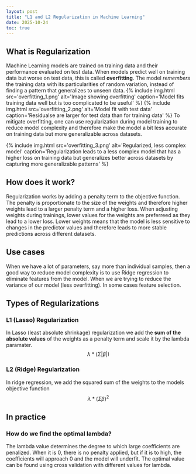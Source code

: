 ```yaml
---
layout: post
title: "L1 and L2 Regularization in Machine Learning"
date: 2025-10-24
toc: true
---
```


## What is Regularization
Machine Learning models are trained on training data and their performance
evaluated on test data. When models predict well on training data but worse on
test data, this is called **overfitting**. The model _remembers_ the training data
with its particularities of random variation, instead of finding a pattern
that generalizes to unseen data. {% include img.html src='overfitting_1.png' alt='Image showing overfitting' caption='Model fits training data well but is too complicated to be useful' %}
{% include img.html src='overfitting_2.png' alt='Model fit with test data' caption='Residualse are larger for test data than for training data' %}
To mitigate overfitting, one can use regularization during model training to
reduce model complexity and therefore make the model a bit less accurate on
training data but more generalizable across datasets.

{% include img.html src='overfitting_3.png' alt='Regularized, less complex model' caption='Regularization leads to a less complex model that has a higher loss on training data but generalizes better across datasets by capturing more generalizable patterns' %}

## How does it work?
Regularization works by adding a penalty term to the objective
function. The penalty is proportionate to the size of the weights and therefore
higher weights lead to a larger penalty term and a higher loss. When adjusting weights during trainings, lower values for the weights are preferreed as they lead to a lower loss. Lower weights
means that the model is less sensitive to changes in the predictor values and
therefore leads to more stable predictions across different datasets.

## Use cases
When we have a lot of parameters, say more than individual samples, then a good
way to reduce model complexity is to use Ridge regression to eliminate features
from the model. When we are trying to reduce the variance of our model (less overfitting).
In some cases feature selection.

## Types of Regularizations
### L1 (Lasso) Regularization
In Lasso (least absolute shrinkage) regularization we add the **sum of the
absolute values** of the weights as a penalty term and scale it by the lambda
paramater.
$$ \lambda*(\Sigma| \beta |) $$
### L2 (Ridge) Regularization
In ridge regression, we add the squared sum of the weights to the models objective function
$$ \lambda*(\Sigma\beta)^2 $$
## In practice
### How do we find the optimal lambda?
The lambda value determines the degree to which large coefficients are penalized. When it is 0, there is no penalty applied, but if it is to high, the coefficients will approach 0 and the model will underfit. The optimal value can be found using cross validation with different values for lambda.
